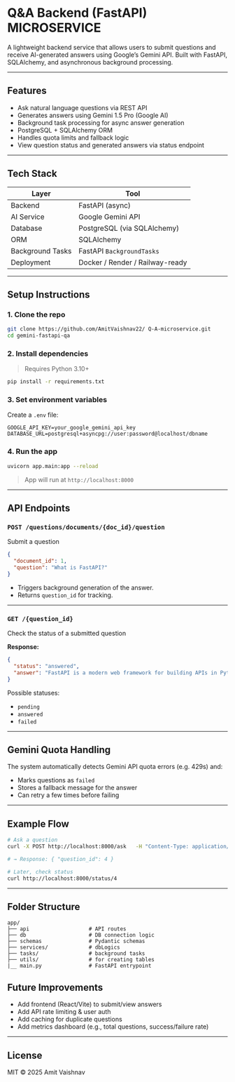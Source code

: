#  Q&A Backend (FastAPI) MICROSERVICE

A lightweight backend service that allows users to submit questions and receive AI-generated answers using Google’s Gemini API. Built with FastAPI, SQLAlchemy, and asynchronous background processing.

---

##  Features

- Ask natural language questions via REST API
- Generates answers using Gemini 1.5 Pro (Google AI)
- Background task processing for async answer generation
- PostgreSQL + SQLAlchemy ORM
- Handles quota limits and fallback logic
- View question status and generated answers via status endpoint

---

## Tech Stack

| Layer       | Tool                   |
|-------------|------------------------|
| Backend     | FastAPI (async)        |
| AI Service  | Google Gemini API      |
| Database    | PostgreSQL (via SQLAlchemy) |
| ORM         | SQLAlchemy |
| Background Tasks | FastAPI `BackgroundTasks` |
| Deployment  | Docker / Render / Railway-ready |

---

## Setup Instructions

### 1. Clone the repo

```bash
git clone https://github.com/AmitVaishnav22/ Q-A-microservice.git
cd gemini-fastapi-qa
```

### 2. Install dependencies

> Requires Python 3.10+

```bash
pip install -r requirements.txt
```

### 3. Set environment variables

Create a `.env` file:

```env
GOOGLE_API_KEY=your_google_gemini_api_key
DATABASE_URL=postgresql+asyncpg://user:password@localhost/dbname
```

### 4. Run the app

```bash
uvicorn app.main:app --reload
```

> App will run at `http://localhost:8000`

---

## API Endpoints

### `POST /questions/documents/{doc_id}/question`
Submit a question

```json
{
  "document_id": 1,
  "question": "What is FastAPI?"
}
```

- Triggers background generation of the answer.
- Returns `question_id` for tracking.

---

### `GET /{question_id}`
Check the status of a submitted question

**Response:**

```json
{
  "status": "answered",
  "answer": "FastAPI is a modern web framework for building APIs in Python..."
}
```

Possible statuses:
- `pending`
- `answered`
- `failed`

---

## Gemini Quota Handling

The system automatically detects Gemini API quota errors (e.g. 429s) and:
- Marks questions as `failed`
- Stores a fallback message for the answer
- Can retry a few times before failing

---

## Example Flow

```bash
# Ask a question
curl -X POST http://localhost:8000/ask   -H "Content-Type: application/json"   -d '{"document_id": 1, "question": "What is FastAPI?"}'

# → Response: { "question_id": 4 }

# Later, check status
curl http://localhost:8000/status/4
```

---

##  Folder Structure

```
app/
├── api                   # API routes
├── db                    # DB connection logic
├── schemas               # Pydantic schemas
├── services/             # dbLogics
├── tasks/                # background tasks
├── utils/                # for creating tables
|__ main.py               # FastAPI entrypoint

```

## Future Improvements

- Add frontend (React/Vite) to submit/view answers
- Add API rate limiting & user auth
- Add caching for duplicate questions
- Add metrics dashboard (e.g., total questions, success/failure rate)

---

## License

MIT © 2025 Amit Vaishnav